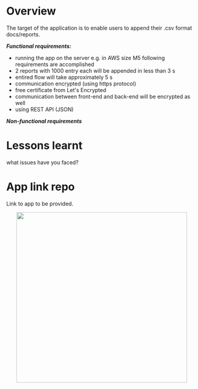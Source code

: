 # Overview
The target of the application is to enable users to append their .csv format docs/reports.

_**Functional requirements:**_

- running the app on the server e.g. in AWS size M5 following requirements are accomplished
- 2 reports with 1000 entry each will be appended in less than 3 s
- entired flow will take approximately 5 s
- communication encrypted (using https protocol)
- free certificate from Let's Encrypted
- communication between front-end and back-end will be encrypted as well
- using REST API (JSON)

_**Non-functional requirements**_


# Lessons learnt
what issues have you faced?

# App link repo
Link to app to be provided.

<p align="center">
<img src="https://raw.githubusercontent.com/szduniak-ba/CSV-file-creator/main/Diagram%20bez%20tytu%C5%82u-Activity%20diagram%20req.A.1..jpg" width="450">
</p>
